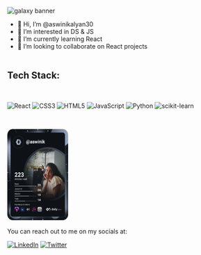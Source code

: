 
![galaxy banner](https://user-images.githubusercontent.com/76677408/169855063-a1cfd4a6-9dc0-41cb-a1c2-2cea334eb224.png)

- 👋 Hi, I’m @aswinikalyan30
- 👀 I’m interested in DS & JS
- 🌱 I’m currently learning React
- 💞️ I’m looking to collaborate on React projects 
<br></br>
## Tech Stack:
<br>

![React](https://img.shields.io/badge/react-%2320232a.svg?style=for-the-badge&logo=react&logoColor=%2361DAFB)
![CSS3](https://img.shields.io/badge/css3-%231572B6.svg?style=for-the-badge&logo=css3&logoColor=white)
![HTML5](https://img.shields.io/badge/html5-%23E34F26.svg?style=for-the-badge&logo=html5&logoColor=white)
![JavaScript](https://img.shields.io/badge/javascript-%23323330.svg?style=for-the-badge&logo=javascript&logoColor=%23F7DF1E)
![Python](https://img.shields.io/badge/python-3670A0?style=for-the-badge&logo=python&logoColor=ffdd54)
![scikit-learn](https://img.shields.io/badge/scikit--learn-%23F7931E.svg?style=for-the-badge&logo=scikit-learn&logoColor=white)

<br>


<a href="https://app.daily.dev/DailyDevTips"><img src="https://github.com/aswinikalyan30/aswinikalyan30/blob/main/devcard.svg" width="140" height="210" alt="DevCard" align="centre"/></a>


You can reach out to me on my socials at: 

[![LinkedIn](https://img.shields.io/badge/LinkedIn-0077B5?style=for-the-badge&logo=linkedin&logoColor=white)](https://www.linkedin.com/in/aswinikalyan30/)
[![Twitter](https://img.shields.io/badge/Twitter-1DA1F2?style=for-the-badge&logo=twitter&logoColor=white)](https://twitter.com/ashgreninja30_5)

  
